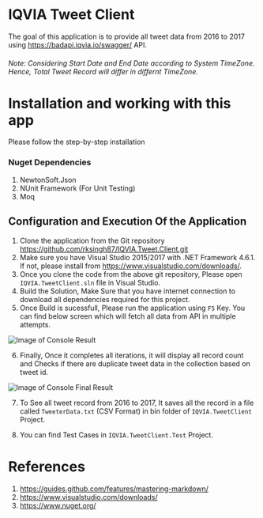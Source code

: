 # IQVIA Tweet Client

The goal of this application is to provide all tweet data from 2016 to 2017 using https://badapi.iqvia.io/swagger/ API. 

###### Note: Considering Start Date and End Date according to System TimeZone. Hence, Total Tweet Record will differ in differnt TimeZone.

# Installation and working with this app
Please follow the step-by-step installation

### Nuget Dependencies
1. NewtonSoft.Json
2. NUnit Framework (For Unit Testing)
3. Moq 

## Configuration and Execution Of the Application
1. Clone the application from the Git repository https://github.com/rksingh87/IQVIA.Tweet.Client.git
2. Make sure you have Visual Studio 2015/2017 with .NET Framework 4.6.1. If not, please install from https://www.visualstudio.com/downloads/.
3. Once you clone the code from the above git repository, Please open `IQVIA.TweetClient.sln` file in Visual Studio.
4. Build the Solution, Make Sure that you have internet connection to download all dependencies required for this project.
5. Once Build is sucessfull, Please run the application using `F5` Key. You can find below screen which will fetch all data from API in multiple attempts.

![Image of Console Result](https://github.com/rksingh87/IQVIA.Tweet.Client/blob/master/blob/ConsoleApplicationResultWindow.PNG)

6. Finally, Once it completes all iterations, it will display all record count and Checks if there are duplicate tweet data in the collection based on tweet id. 

![Image of Console Final Result](https://github.com/rksingh87/IQVIA.Tweet.Client/blob/master/blob/ConsoleApplicationFinalResult.PNG)

7. To See all tweet record from 2016 to 2017, It saves all  the record in a file called `TweeterData.txt` (CSV Format) in bin folder of `IQVIA.TweetClient` Project.

8. You can find Test Cases in `IQVIA.TweetClient.Test` Project.

# References
1. https://guides.github.com/features/mastering-markdown/
2. https://www.visualstudio.com/downloads/
3. https://www.nuget.org/